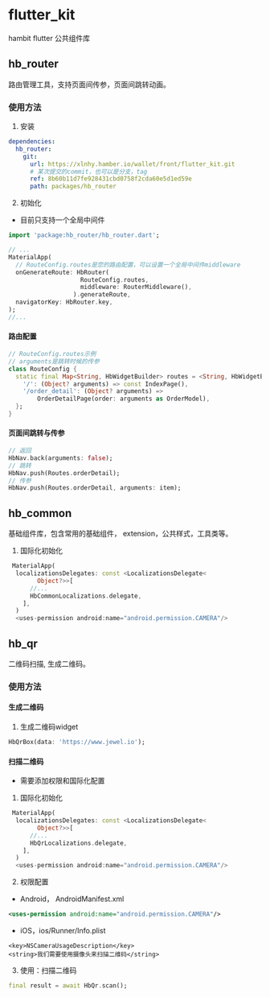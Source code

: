# flutter_kit

hambit flutter 公共组件库

## hb_router
路由管理工具，支持页面间传参，页面间跳转动画。
### 使用方法
1. 安装
```yaml
dependencies:
  hb_router:
    git:
      url: https://xlnhy.hamber.io/wallet/front/flutter_kit.git
      # 某次提交的commit，也可以是分支，tag
      ref: 8b60b11d7fe928431cbd0758f2cda60e5d1ed59e  
      path: packages/hb_router
```
2. 初始化
- 目前只支持一个全局中间件
```dart
import 'package:hb_router/hb_router.dart';

// ...
MaterialApp(
  // RouteConfig.routes是您的路由配置，可以设置一个全局中间件middleware
  onGenerateRoute: HbRouter(
                    RouteConfig.routes,
                    middleware: RouterMiddleware(),
                  ).generateRoute,
  navigatorKey: HbRouter.key,
);
//...
```
#### 路由配置
```dart
// RouteConfig.routes示例
// arguments是跳转时候的传参
class RouteConfig {
  static final Map<String, HbWidgetBuilder> routes = <String, HbWidgetBuilder>{
    '/': (Object? arguments) => const IndexPage(),
    '/order_detail': (Object? arguments) =>
        OrderDetailPage(order: arguments as OrderModel),
  };
}
```
#### 页面间跳转与传参
```dart
// 返回
HbNav.back(arguments: false);
// 跳转
HbNav.push(Routes.orderDetail);
// 传参
HbNav.push(Routes.orderDetail, arguments: item);
```


## hb_common
基础组件库，包含常用的基础组件， extension，公共样式，工具类等。
1. 国际化初始化
```dart
 MaterialApp(
  localizationsDelegates: const <LocalizationsDelegate<
        Object?>>[
      //...
      HbCommonLocalizations.delegate,
    ],
  )
  <uses-permission android:name="android.permission.CAMERA"/>
```

## hb_qr
二维码扫描, 生成二维码。
### 使用方法
#### 生成二维码
1. 生成二维码widget
```dart
HbQrBox(data: 'https://www.jewel.io');
```
#### 扫描二维码
- 需要添加权限和国际化配置
1. 国际化初始化
```dart
 MaterialApp(
  localizationsDelegates: const <LocalizationsDelegate<
        Object?>>[
      //...
      HbQrLocalizations.delegate,
    ],
  )
  <uses-permission android:name="android.permission.CAMERA"/>
```
2. 权限配置
- Android， AndroidManifest.xml
```xml
<uses-permission android:name="android.permission.CAMERA"/>
```
- iOS，ios/Runner/Info.plist
```plist
<key>NSCameraUsageDescription</key>
<string>我们需要使用摄像头来扫描二维码</string>
```
3. 使用：扫描二维码
```dart
final result = await HbQr.scan();
```
